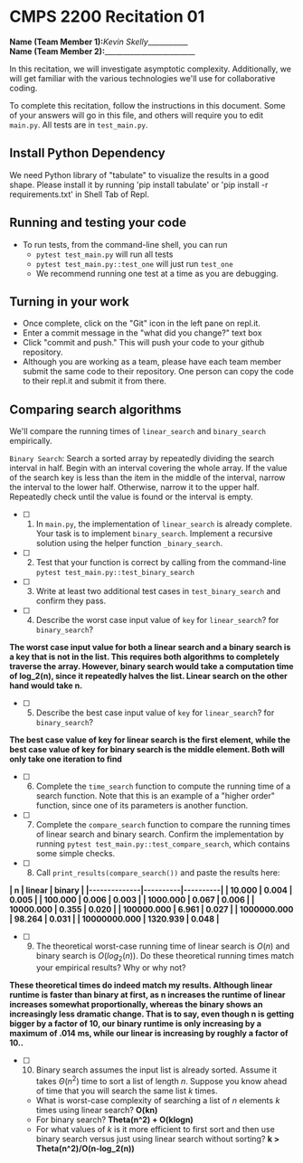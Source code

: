 # CMPS 2200  Recitation 01

**Name (Team Member 1):**_Kevin Skelly____________  
**Name (Team Member 2):**_________________________

In this recitation, we will investigate asymptotic complexity. Additionally, we will get familiar with the various technologies we'll use for collaborative coding.

To complete this recitation, follow the instructions in this document. Some of your answers will go in this file, and others will require you to edit `main.py`. All tests are in `test_main.py`.

## Install Python Dependency

We need Python library of "tabulate" to visualize the results in a good shape. Please install it by running 'pip install tabulate' or 'pip install -r requirements.txt' in Shell Tab of Repl.  

## Running and testing your code

- To run tests, from the command-line shell, you can run
  + `pytest test_main.py` will run all tests
  + `pytest test_main.py::test_one` will just run `test_one`
  + We recommend running one test at a time as you are debugging.

## Turning in your work

- Once complete, click on the "Git" icon in the left pane on repl.it.
- Enter a commit message in the "what did you change?" text box
- Click "commit and push." This will push your code to your github repository.
- Although you are working as a team, please have each team member submit the same code to their repository. One person can copy the code to their repl.it and submit it from there.

## Comparing search algorithms

We'll compare the running times of `linear_search` and `binary_search` empirically.

`Binary Search`: Search a sorted array by repeatedly dividing the search interval in half. Begin with an interval covering the whole array. If the value of the search key is less than the item in the middle of the interval, narrow the interval to the lower half. Otherwise, narrow it to the upper half. Repeatedly check until the value is found or the interval is empty.

- [ ] 1. In `main.py`, the implementation of `linear_search` is already complete. Your task is to implement `binary_search`. Implement a recursive solution using the helper function `_binary_search`. 

- [ ] 2. Test that your function is correct by calling from the command-line `pytest test_main.py::test_binary_search`

- [ ] 3. Write at least two additional test cases in `test_binary_search` and confirm they pass.

- [ ] 4. Describe the worst case input value of `key` for `linear_search`? for `binary_search`? 

**The worst case input value for both a linear search and a binary search is a key that is not in the list. This requires both algorithms to completely traverse the array. However, binary search would take a computation time of log_2(n), since it repeatedly halves the list. Linear search on the other hand would take n.**

- [ ] 5. Describe the best case input value of `key` for `linear_search`? for `binary_search`? 

**The best case value of key for linear search is the first element, while the best case value of key for binary search is the middle element. Both will only take one iteration to find**

- [ ] 6. Complete the `time_search` function to compute the running time of a search function. Note that this is an example of a "higher order" function, since one of its parameters is another function.

- [ ] 7. Complete the `compare_search` function to compare the running times of linear search and binary search. Confirm the implementation by running `pytest test_main.py::test_compare_search`, which contains some simple checks.

- [ ] 8. Call `print_results(compare_search())` and paste the results here:

**|            n |   linear |   binary |
|--------------|----------|----------|
|       10.000 |    0.004 |    0.005 |
|      100.000 |    0.006 |    0.003 |
|     1000.000 |    0.067 |    0.006 |
|    10000.000 |    0.355 |    0.020 |
|   100000.000 |    6.961 |    0.027 |
|  1000000.000 |   98.264 |    0.031 |
| 10000000.000 | 1320.939 |    0.048 |**

- [ ] 9. The theoretical worst-case running time of linear search is $O(n)$ and binary search is $O(log_2(n))$. Do these theoretical running times match your empirical results? Why or why not?

**These theoretical times do indeed match my results. Although linear runtime is faster than binary at first, as n increases the runtime of linear increases somewhat proportionally, whereas the binary shows an increasingly less dramatic change. That is to say, even though n is getting bigger by a factor of 10, our binary runtime is only increasing by a maximum of .014 ms, while our linear is increasing by roughly a factor of 10..**

- [ ] 10. Binary search assumes the input list is already sorted. Assume it takes $\Theta(n^2)$ time to sort a list of length $n$. Suppose you know ahead of time that you will search the same list $k$ times. 
  + What is worst-case complexity of searching a list of $n$ elements $k$ times using linear search? **O(kn)**
  + For binary search? **Theta(n^2) + O(klogn)**
  + For what values of $k$ is it more efficient to first sort and then use binary search versus just using linear search without sorting? **k > Theta(n^2)/O(n-log_2(n))**
